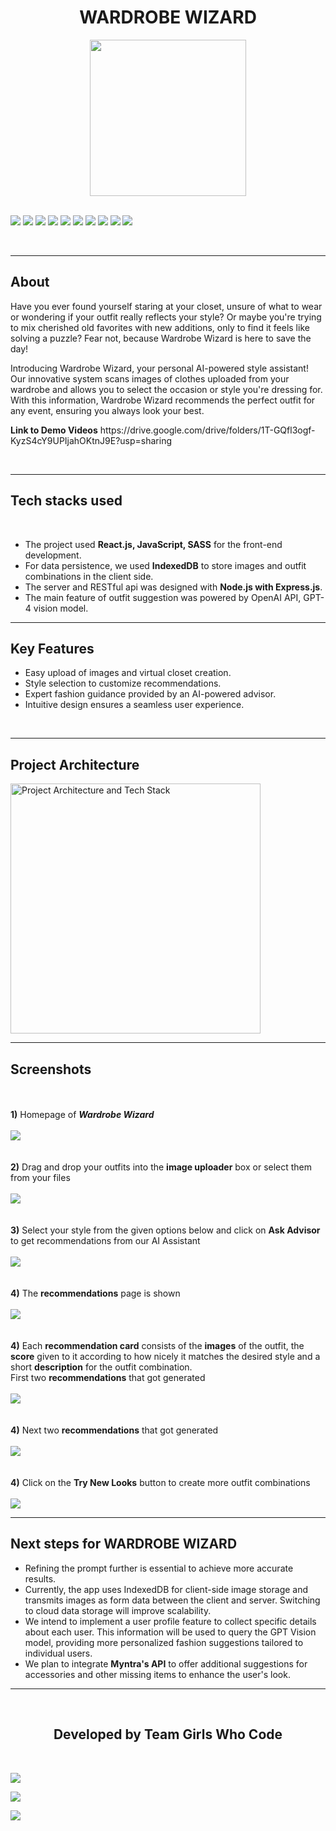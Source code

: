 <h1 align="center">WARDROBE WIZARD</h1>

<div align="center">
<img align="center" src="readme_assets\WW_Logo.png" height="250px"> 
</div>

<br>

[![](https://img.shields.io/badge/Made_with-SASS-green?style=for-the-badge&logo=sass)](https://sass-lang.com/)
[![](https://img.shields.io/badge/Made_with-JavaScript-green?style=for-the-badge&logo=javaScript)](https://www.javascript.com/)
[![](https://img.shields.io/badge/Made_with-React-green?style=for-the-badge&logo=react)](https://reactjs.org/)
[![](https://img.shields.io/badge/Made_with-IndexedDB-green?style=for-the-badge&logo=indexeddb)](https://developer.mozilla.org/en-US/docs/Web/API/IndexedDB_API)
[![](https://img.shields.io/badge/Made_with-Node.js-green?style=for-the-badge&logo=node.js)](https://nodejs.org/en/)
[![](https://img.shields.io/badge/Made_with-Express.js-green?style=for-the-badge&logo=express)](https://expressjs.com/)
[![](https://img.shields.io/badge/Made_with-OpenAI_API-green?style=for-the-badge&logo=openai)](https://www.openai.com)
[![](https://img.shields.io/badge/Made_with-REST_API-green?style=for-the-badge&logo=api)](https://restfulapi.net/)
[![](https://img.shields.io/badge/Made_with-Git-green?style=for-the-badge&logo=git)](https://git-scm.com/)
[![](https://img.shields.io/badge/Made_with-GitHub-green?style=for-the-badge&logo=github)](https://github.com/)


</br>

</div>



---
<h2><strong>About</h2></strong>
<p>Have you ever found yourself staring at your closet, unsure of what to wear or wondering if your outfit really reflects your style? Or maybe you're trying to mix cherished old favorites with new additions, only to find it feels like solving a puzzle? Fear not, because Wardrobe Wizard is here to save the day!

Introducing Wardrobe Wizard, your personal AI-powered style assistant! Our innovative system scans images of clothes uploaded from your wardrobe and allows you to select the occasion or style you're dressing for. With this information, Wardrobe Wizard recommends the perfect outfit for any event, ensuring you always look your best.
</p>
<p><strong>Link to Demo Videos</strong>
https://drive.google.com/drive/folders/1T-GQfl3ogf-KyzS4cY9UPIjahOKtnJ9E?usp=sharing
</p>
<br>

---

## Tech stacks used

<div align=”center”>

</div>
<br>

- The project used **React.js, JavaScript, SASS** for the front-end development.
- For data persistence, we used **IndexedDB** to store images and outfit combinations in the client side.
- The server and RESTful api was designed with **Node.js with Express.js**.
- The main feature of outfit suggestion was powered by OpenAI API, GPT-4 vision model.

---

<h2><strong>Key Features</h2></strong>

- Easy upload of images and virtual closet creation.
- Style selection to customize recommendations.
- Expert fashion guidance provided by an AI-powered advisor.
- Intuitive design ensures a seamless user experience.
  

<br>

---

<h2><strong>Project Architecture</h2></strong>

<img  src="./readme_assets/architecture_diagram_WW.png" alt="Project Architecture and Tech Stack" width="400" height="auto"/>
<br>

---

<h2><strong>Screenshots</strong></h2>
<br>
<div>
  <br>
  <b>1)</b> Homepage of <i><b>Wardrobe Wizard</b></i>
  <br><br>
  <img src="readme_assets\1.png"> 
  <br><br><br>
  <b>2)</b> Drag and drop your outfits into the <b>image uploader</b> box or select them from your files
  <br><br>
  <img src="readme_assets\2.png"> 
  <br><br><br>
  <b>3)</b> Select your style from the given options below and click on <b>Ask Advisor</b> to get recommendations from our AI Assistant
  <br><br>
  <img src="readme_assets\3.png"> 
  <br><br><br>
  <b>4)</b> The <b>recommendations</b> page is shown
  <br><br>
  <img src="readme_assets\4.png"> 
  <br><br><br>
  <b>4)</b> Each <b>recommendation card</b> consists of the <b>images</b> of the outfit, the <b>score</b> given to it according to how nicely it matches the desired style and a short <b>description</b> for the outfit combination.
  <br>First two <b>recommendations</b> that got generated
  <br><br>
  <img src="readme_assets\5.png"> 
  <br><br><br>
  <b>4)</b> Next two <b>recommendations</b> that got generated
  <br><br>
  <img src="readme_assets\6.png"> 
  <br><br><br>
  <b>4)</b> Click on the <b>Try New Looks</b> button to create more outfit combinations
  <br><br>
  <img src="readme_assets\7.png"> 
</div>

</div>

---

## Next steps for WARDROBE WIZARD

- Refining the prompt further is essential to achieve more accurate results.
- Currently, the app uses IndexedDB for client-side image storage and transmits images as form data between the client and server. Switching to cloud data storage will improve scalability.
- We intend to implement a user profile feature to collect specific details about each user. This information will be used to query the GPT Vision model, providing more personalized fashion suggestions tailored to individual users.
- We plan to integrate **Myntra's API** to offer additional suggestions for accessories and other missing items to enhance the user's look.


---


<br>
<h2 align="center"><b>Developed by Team Girls Who Code</b></h2><br>


[![](https://img.shields.io/badge/LinkedIn-Adya_Verma-blue?style=for-the-badge&logo=linkedin)](https://www.linkedin.com/in/adya-verma-b5241824a/)

[![](https://img.shields.io/badge/LinkedIn-Nayanika_S_Chowdhury-blue?style=for-the-badge&logo=linkedin)](https://www.linkedin.com/in/nayanika-singha-chowdhury-95255624a/)

[![](https://img.shields.io/badge/LinkedIn-Siuli_Sabnam-blue?style=for-the-badge&logo=linkedin)](https://www.linkedin.com/in/siuli-sharon-sabnam/)
 

